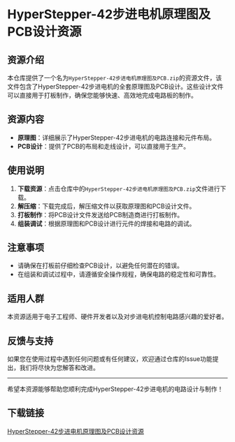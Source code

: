 # HyperStepper-42步进电机原理图及PCB设计资源

## 资源介绍

本仓库提供了一个名为`HyperStepper-42步进电机原理图及PCB.zip`的资源文件，该文件包含了HyperStepper-42步进电机的全套原理图及PCB设计。这些设计文件可以直接用于打板制作，确保您能够快速、高效地完成电路板的制作。

## 资源内容

- **原理图**：详细展示了HyperStepper-42步进电机的电路连接和元件布局。
- **PCB设计**：提供了PCB的布局和走线设计，可以直接用于生产。

## 使用说明

1. **下载资源**：点击仓库中的`HyperStepper-42步进电机原理图及PCB.zip`文件进行下载。
2. **解压缩**：下载完成后，解压缩文件以获取原理图和PCB设计文件。
3. **打板制作**：将PCB设计文件发送给PCB制造商进行打板制作。
4. **组装调试**：根据原理图和PCB设计进行元件的焊接和电路的调试。

## 注意事项

- 请确保在打板前仔细检查PCB设计，以避免任何潜在的错误。
- 在组装和调试过程中，请遵循安全操作规程，确保电路的稳定性和可靠性。

## 适用人群

本资源适用于电子工程师、硬件开发者以及对步进电机控制电路感兴趣的爱好者。

## 反馈与支持

如果您在使用过程中遇到任何问题或有任何建议，欢迎通过仓库的Issue功能提出，我们将尽快为您解答和改进。

---

希望本资源能够帮助您顺利完成HyperStepper-42步进电机的电路设计与制作！

## 下载链接

[HyperStepper-42步进电机原理图及PCB设计资源](https://pan.quark.cn/s/fa8b262ab918)